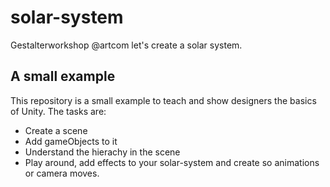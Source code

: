 # solar-system
Gestalterworkshop @artcom let's create a solar system.

## A small example
This repository is a small example to teach and show designers the basics of Unity.
The tasks are:
* Create a scene
* Add gameObjects to it
* Understand the hierachy in the scene
* Play around, add effects to your solar-system and create so animations or camera moves.

